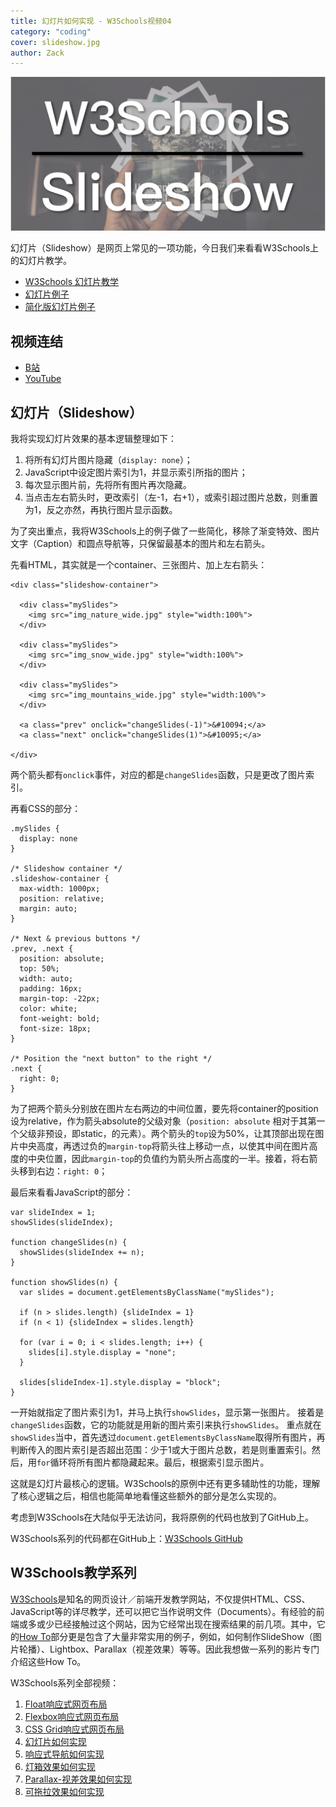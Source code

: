 ```yaml
---
title: 幻灯片如何实现 - W3Schools视频04
category: "coding"
cover: slideshow.jpg
author: Zack
---
```


![幻灯片](slideshow.jpg)

幻灯片（Slideshow）是网页上常见的一项功能，今日我们来看看W3Schools上的幻灯片教学。

* [W3Schools 幻灯片教学](https://www.w3schools.com/howto/howto_js_slideshow.asp)
* [幻灯片例子](https://www.w3schools.com/howto/tryit.asp?filename=tryhow_js_slideshow)
* [简化版幻灯片例子](https://zacharychim.github.io/W3Schools/4_slideshow/)

## 视频连结

* [B站](https://www.bilibili.com/video/av45927107/)
* [YouTube](https://youtu.be/ZXmceyqTnFo)

## 幻灯片（Slideshow）

我将实现幻灯片效果的基本逻辑整理如下：

1. 将所有幻灯片图片隐藏（`display: none`）；
2. JavaScript中设定图片索引为1，并显示索引所指的图片；
3. 每次显示图片前，先将所有图片再次隐藏。
4. 当点击左右箭头时，更改索引（左-1，右+1），或索引超过图片总数，则重置为1，反之亦然，再执行图片显示函数。

为了突出重点，我将W3Schools上的例子做了一些简化，移除了渐变特效、图片文字（Caption）和圆点导航等，只保留最基本的图片和左右箭头。

先看HTML，其实就是一个container、三张图片、加上左右箭头：

```
<div class="slideshow-container">

  <div class="mySlides">
    <img src="img_nature_wide.jpg" style="width:100%">
  </div>

  <div class="mySlides">
    <img src="img_snow_wide.jpg" style="width:100%">
  </div>

  <div class="mySlides">
    <img src="img_mountains_wide.jpg" style="width:100%">
  </div>

  <a class="prev" onclick="changeSlides(-1)">&#10094;</a>
  <a class="next" onclick="changeSlides(1)">&#10095;</a>

</div>
```

两个箭头都有`onclick`事件，对应的都是`changeSlides`函数，只是更改了图片索引。

再看CSS的部分：

```
.mySlides {
  display: none
}

/* Slideshow container */
.slideshow-container {
  max-width: 1000px;
  position: relative;
  margin: auto;
}

/* Next & previous buttons */
.prev, .next {
  position: absolute;
  top: 50%;
  width: auto;
  padding: 16px;
  margin-top: -22px;
  color: white;
  font-weight: bold;
  font-size: 18px;
}

/* Position the "next button" to the right */
.next {
  right: 0;
}
```

为了把两个箭头分别放在图片左右两边的中间位置，要先将container的position设为relative，作为箭头absolute的父级对象（`position: absolute` 相对于其第一个父级非预设，即static，的元素）。两个箭头的`top`设为50%，让其顶部出现在图片中央高度，再透过负的`margin-top`将箭头往上移动一点，以使其中间在图片高度的中央位置，因此`margin-top`的负值约为箭头所占高度的一半。接着，将右箭头移到右边：`right: 0`；

最后来看看JavaScript的部分：

```
var slideIndex = 1;
showSlides(slideIndex);

function changeSlides(n) {
  showSlides(slideIndex += n);
}

function showSlides(n) {
  var slides = document.getElementsByClassName("mySlides");
  
  if (n > slides.length) {slideIndex = 1}
  if (n < 1) {slideIndex = slides.length}
  
  for (var i = 0; i < slides.length; i++) {
    slides[i].style.display = "none";  
  }

  slides[slideIndex-1].style.display = "block";  
}
```

一开始就指定了图片索引为1，并马上执行`showSlides`，显示第一张图片。
接着是`changeSlides`函数，它的功能就是用新的图片索引来执行`showSlides`。
重点就在`showSlides`当中，首先透过`document.getElementsByClassName`取得所有图片，再判断传入的图片索引是否超出范围：少于1或大于图片总数，若是则重置索引。然后，用`for`循环将所有图片都隐藏起来。最后，根据索引显示图片。

这就是幻灯片最核心的逻辑。W3Schools的原例中还有更多辅助性的功能，理解了核心逻辑之后，相信也能简单地看懂这些额外的部分是怎么实现的。

考虑到W3Schools在大陆似乎无法访问，我将原例的代码也放到了GitHub上。

W3Schools系列的代码都在GitHub上：[W3Schools GitHub](https://github.com/ZacharyChim/W3Schools)

## W3Schools教学系列

[W3Schools](https://www.w3schools.com)是知名的网页设计／前端开发教学网站，不仅提供HTML、CSS、JavaScript等的详尽教学，还可以把它当作说明文件（Documents）。有经验的前端或多或少已经接触过这个网站，因为它经常出现在搜索结果的前几项。其中，它的[How To](https://www.w3schools.com/howto/default.asp)部分更是包含了大量非常实用的例子，例如，如何制作SlideShow（图片轮播）、Lightbox、Parallax（视差效果）等等。因此我想做一系列的影片专门介绍这些How To。

W3Schools系列全部视频：

1. [Float响应式网页布局](https://zacklive.com/w3schools-web-layout/)
2. [Flexbox响应式网页布局](https://zacklive.com/w3schools-flex/)
3. [CSS Grid响应式网页布局](https://zacklive.com/w3schools-grid/)
4. [幻灯片如何实现](https://zacklive.com/w3schools-slideshow/)
5. [响应式导航如何实现](https://zacklive.com/w3schools-responsvie-nav/)
6. [灯箱效果如何实现](https://zacklive.com/w3schools-lightbox/)
7. [Parallax-视差效果如何实现](https://zacklive.com/w3schools-parallax/)
8. [可拖拉效果如何实现](https://zacklive.com/w3schools-draggable/)